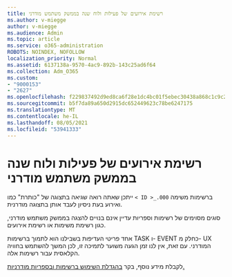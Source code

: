 ```yaml
---
title: רשימת אירועים של פעילות ולוח שנה בממשק משתמש מודרני
ms.author: v-miegge
author: v-miegge
ms.audience: Admin
ms.topic: article
ms.service: o365-administration
ROBOTS: NOINDEX, NOFOLLOW
localization_priority: Normal
ms.assetid: 6137138a-9570-4ac9-892b-143c25ad6f64
ms.collection: Adm_O365
ms.custom:
- "9000153"
- "2627"
ms.openlocfilehash: f229837492d9ed8ca6f28e1dc4bc01f5ebec30438a868c1c9c25640e4003ccc8
ms.sourcegitcommit: b5f7da89a650d2915dc652449623c78be6247175
ms.translationtype: MT
ms.contentlocale: he-IL
ms.lasthandoff: 08/05/2021
ms.locfileid: "53941333"
---
```

# <a name="task-and-calendar-event-list-in-modern-ui"></a>רשימת אירועים של פעילות ולוח שנה בממשק משתמש מודרני

ייתכן שאתה רואה שגיאה בתצוגה של "כותרת" כמו `< ID >_.000` ברשימות משימה ואירוע בעת ניסיון לעבד אותן בתצוגה מודרנית.

סוגים מסוימים של רשימות וספריות עדיין אינם בנויים להצגה בממשק משתמש מודרני, כגון רשימת משימות או רשימת אירועים.

אחד פריטי העדיפות בשבילנו הוא לתמוך ברשימות TASK ו- EVENT כחלק מ- UX המודרני. עם זאת, אין לנו זמן הגעה משוער לתמיכה זו, לכן המשך להשתמש בחוויה הקלאסית עבור רשימות אלה.

לקבלת מידע נוסף, בקר [בהגדלת השימוש ברשימות ובספריות מודרניות.](https://docs.microsoft.com/sharepoint/dev/transform/modernize-userinterface-lists-and-libraries)
